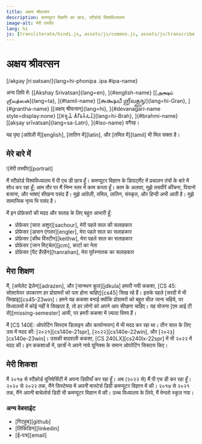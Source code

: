 ```yaml
---
title: अक्षय श्रीवत्सन
description: कमप्युटर वैज्ञानि का छात्र, स्टैंफ़ोर्ड विश्वविध्यालय
image-alt: मेरी तस्वीर
lang: hi
js: [transliterate/hindi.js, assets/js/common.js, assets/js/transcribe.js]
---
```


# अक्षय श्रीवत्सन

[/əkʂəy ʃriːʋətsən/]{lang=hi-phonipa .ipa #ipa-name}

अन्य लिपि में: [[Akshay Srivatsan]{lang=en}, ]{#english-name} [[அக்ஷய்
ஶ்ரீவத்ஸன்]{lang=ta}, ]{#tamil-name} [[𑌅𑌕𑍍𑌷𑌯𑍍 𑌶𑍍𑌰𑍀𑌵𑌤𑍍𑌸𑌨𑍍]{lang=hi-Gran},
]{#grantha-name} [[अक्षय् श्रीवत्सन्]{lang=hi}, ]{#devanagari-name
style=display:none} [[𑀅𑀓𑁆𑀱𑀬𑁆 𑀰𑁆𑀭𑀻𑀯𑀢𑁆𑀲𑀦𑁆]{lang=hi-Brah}, ]{#brahmi-name} [[akṣay
srīvatsan]{lang=sa-Latn}, ]{#iso-name} वगैरह।

यह पृष्ठ [आंग्रेज़ी में][english], [लातिन में][latin], और [तमिल में][tamil] भी
मिल सक्ता है।

<div id="scripts" style="display:none">
<label for="script">**लिपि का फ़ैसला करें:**</label>
<select lang="hi" name="script" id="script">
<!-- Filled from JS -->
</select>
</div>

## मेरे बारे में

![मेरी तस्वीर][portrait]

मैं स्टैंफ़ोर्ड विश्वविध्यालय में पी एच डी छात्र हूँ। कमप्यूटर विज्ञान के
डिपार्ट्मेंट में प्रचालन तंत्रों के बारे में शोध कर रहा हूँ; आम तौर पर मैं निम्न
स्तर में काम करता हूँ। काम के अलावा, मुझे तसवीरें कींचना, पियानो बजाना, और
भाषाएं सीखना पसंद हैं। मुझे आंग्रेज़ी, तमिल, लातिन, संस्कृत, और हिन्दी अभी आती
है। मुझे सामाजिक नृत्य भि पसंद है।

मैं इन प्रोफ़ेसरों की मदद और सलाह के लिए बहुत आभारी हूँ:

-   प्रोफ़ेसर [सारा अशुर][sachour], मेरी पहले साल की सलाहकार
-   प्रोफ़ेसर [डासन एंगलर][engler], मेरा पहले साल का सलाहकार
-   प्रोफ़ेसर [कीथ विंस्टीन][keithw], मेरा पहले साल का सलाहकार
-   प्रोफ़ेसर [जान मिट्चेल][jcm], कार्टा का नेता
-   प्रोफ़ेसर [पैट हैंरहैन][hanrahan], मेरा पूर्वस्नातक का सलाहकार

## मेरा शिक्षण

मैं, [अयेलेट द्रेज़ेन][adrazen], और [जानथन कूल][jdkula] हमारी नयी ककशा, [CS 45:
सोफ़्टवेयर उपकारण हर प्रोग्रामरों को पता होना चाहिए][cs45] सिख रहे हैं। इसके
पहले [सरदी में भी सिखाइ][cs45-23win]। हमने यह ककशा बनाई क्योंकि प्रोग्रामरों को
बहुत चीज़ जाना चहिये, पर विध्यालयों में कोई नहीं वे सिखाता है, तो हर लोगों को
अपने आप सीखना चाहिए। यह योजना [एम आई टी से][missing-semester] आयी, पर हमरी ककशा
में ज़्यादा विश्य हैं।

मैं [CS 140E: ओपरेटिंग सिस्टम डिज़ाइन और कार्यान्वयन] में भी मदद कर रहा था। तीन
साल के लिए उस में मदद की: [२०२१][cs140e-21spr], [२०२२][cs140e-22win], और
[२०२३][cs140e-23win]। उसकी बादवाली ककशा, [CS 240LX][cs240lx-22spr] में भी २०२२
में मदद की। इन ककशाओं में, छात्रोंं ने अपने नाये यूनिक्स के समान ओपरेटिंग सिसटम
किए।

## मेरी शिकशा

मैं २०१७ से स्टैंफ़ोर्ड यूनिवेर्सिटी में अपना डिग्रीयाँ कर रहा हूँ। अब (२०२२ से)
मैं पी एच डी कर रहा हूँ। २०२० से २०२२ तक, मैंने सिस्टेमस में अपनी मास्टेर्स
डिग्री कमप्यूटर विज्ञान में की। २०१७ से २०२१ तक, मैंने अपनी बाचेलोर्स डिग्री भी
कमप्यूटर विज्ञान में की। उच्च विध्यालय के लिये, मैं मेनलो स्कूल गया।

### अन्य वेबसाईट

-   [गिटहुब][github]
-   [लिंकिडिन][linkedin]
-   [ई-पत्र][email]

<script>
var replacement_words = {
    'akshay': 'Akshay',
    'shreevatsan': 'Srivatsan',
    'prograam': 'program',
    'stainford': 'Stanford',
    'yooniversiti': 'University',
    'baacelors': 'bachelors',
    'maasters': 'masters',
    'digri': 'degree',
    'digree': 'degree',
    'kamapyootar': 'computer',
    'aangrezi': 'Angrezi',
    'laatin': 'Latin',
    'tamil': 'Tamil',
    'hindi': 'Hindi',
    'sanskrit': 'Sanskrit',
    'dipaartment': 'department',
    'kaarta': 'Carta',
    'opreting': 'operating',
    'sistam': 'system',
    'dizaain': 'design',
    'faisbuk': 'Facebook',
    'softavair': 'software',
    'piyaano': 'piano',
    'menlo': 'Menlo',
    'skool': 'School',
    'github': 'GitHub',
    'linkidin': 'LinkedIn',
    'ee-patr': 'e-patr',
    'pi ec di': 'PhD',
    'தமில்': 'தமிழ்',
    'em aai ti': 'MIT',
    'saara ashur': 'Sara Achour',
    'daasan engalar': 'Dawson Engler',
    'keeth vinsteen': 'Keith Winstein',
    'jaan mitcel': 'John Mitchell',
    'pait hainrahain': 'Pat Hanrahan',
    'ayelet drezen': 'Ayelet Drazen',
    'jaanthan kool': 'Jonathan Kula',
    'softaveyar': 'software',
    'programr': 'programmer',
};

function fix_hindi_a(s) {
    const VOWELS = "अआइईउऊऋॠऌॡएऐओऔ";
    const DIACRITICS = "◌◌ा◌ि◌ी◌ु◌ू◌ृ◌ॄ◌ॢ◌ॣ◌े◌ै◌ो◌ौ".replaceAll("◌", "");
    const VOCALICS = VOWELS + DIACRITICS;
    const CONSONANTS = "कखगघङचछजझञटठडढणतथदधनपफबभमयरलवळशषसहफ़ऩड़ढ़ज़";
    const HALANT = "्".replaceAll("◌", "");
    const NUQTA = "़".replaceAll("◌", "")

    const PUNCTUATION=".,()–-“”:।";

    for (let i = 0; i < PUNCTUATION.length; i++) {
        s = s.replaceAll(PUNCTUATION[i], ' ' + PUNCTUATION[i] + ' ');
    }

    let words = s.split(' ');
    words = words.map(word => {
        word = word.trim();
        if (word.length == 0) return word;
        if (word.length == 1) return word;
        let first_syllable_ending = -1;
        for (let i = 0; i < word.length; i++) {
            let current = word[i];
            first_syllable_ending = i;
            if (VOCALICS.includes(current)) {
                break;
            }
            let next = word[i + 1];
            if (CONSONANTS.includes(current) && CONSONANTS.includes(next)) {
                break;
            }
        }

        // Using rules vaguely based on https://aclanthology.org/W04-0103.pdf.

        // Don't mess with monosyllables.
        if (first_syllable_ending === word.length - 1) return word;

        // Rule 1: multisyllabic words always lose their final schwa.
        // - with some exceptions for conjuncts
        if (CONSONANTS.includes(word[word.length - 1])) {
            let ending = word.substring(word.length - 3);
            let EXCEPTIONS = ["न्य", "त्र"];
            if (!EXCEPTIONS.includes(ending)) {
                word = word + HALANT;
            }
        }

        // Rule 2: infinitives (or similar) lose the schwa before their ending.
        // - but not if there's only one syllable before the ending
        if (word.endsWith("ना") || word.endsWith("ने")) {
            let ending = word.substring(word.length - 2);
            let beginning = word.substring(0, word.length - 2);
            if (beginning.length >= first_syllable_ending && beginning.length >= 2) {
                let previous = word[beginning.length - 1];
                if (CONSONANTS.includes(previous)) {
                    word = beginning + HALANT + ending;
                }
            }
        }
        console.log("----")
        console.log(word);

        // Rule 3: delete schwas in the environment VC_CV.
        // - applies from right to left
        // - does not apply to first syllable
        for (let i = word.length; i >= first_syllable_ending - 2; i--) {
            let a = word[i]
            let b = word[i + 1];
            let c = word[i + 2];
            let d = word[i + 3];
            console.log(a, b, c, d);
            
            if ((VOCALICS.includes(a) || CONSONANTS.includes(a)) && CONSONANTS.includes(b) && CONSONANTS.includes(c) && c !== NUQTA && d !== HALANT) {
                word = word.substring(0, i + 2) + HALANT + word.substring(i + 2);
                console.log("insert");
            }
        }
        return word;
    });

    s = words.join(' ');

    for (let i = 0; i < PUNCTUATION.length; i++) {
        s = s.replaceAll(' ' + PUNCTUATION[i] + ' ', PUNCTUATION[i]);
    }
    return s;
}

function transcribe_string(s, map) {
    let result = transcribe_string_without_replacements(fix_hindi_a(s), map);

    const PUNCTUATION=".,()–-“:";
    for (let i = 0; i < PUNCTUATION.length; i++) {
        result = result.replaceAll(PUNCTUATION[i], ' ' + PUNCTUATION[i] + ' ');
    }

    let words = result.split(' ');
    words = words.map(word => {
        if (word.endsWith("aa")) return word.substring(0, word.length - 2) + "a";
        if (word.endsWith("ee")) return word.substring(0, word.length - 2) + "i";
        if (word.endsWith("oo")) return word.substring(0, word.length - 2) + "u";
        return word;
    })

    result = words.join(" ");
    for (let i = 0; i < PUNCTUATION.length; i++) {
        result = result.replaceAll(' ' + PUNCTUATION[i] + ' ', PUNCTUATION[i]);
    }
    return apply_replacements(result);
}

setup(
    document.getElementById("scripts"),
    document.getElementById("script"),
    [
        ["देवनागरी", "devanagari", "hi", null],
        ["तमिल", "tamil", "hi-Taml", mapping.to_tamil],
        ["लातिन", "iso", "hi-Latn", mapping.to_iso],
        ["ध्वन्यात्मक", "ipa", "hi-phonipa", mapping.to_ipa],
        ["आंग्रेज़ी", "angrezi", "hi-Latn", mapping.to_english],
    ]
);
</script>
